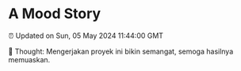 # A Mood Story

⏰ Updated on Sun, 05 May 2024 11:44:00 GMT

💭 Thought: Mengerjakan proyek ini bikin semangat, semoga hasilnya memuaskan.

